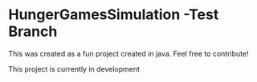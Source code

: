 # HungerGamesSimulation -Test Branch
This was created as a fun project created in java.
Feel free to contribute!

This project is currently in development